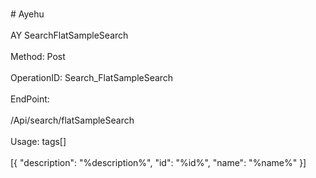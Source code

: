 <br>#     Ayehu</br>
<br>AY SearchFlatSampleSearch</br>
<br>Method: Post</br>
<br>OperationID: Search_FlatSampleSearch</br>
<br>EndPoint:</br>
<br>/Api/search/flatSampleSearch</br>
<br>Usage: tags[]</br>
<br>[{
  "description": "%description%",
  "id": "%id%",
  "name": "%name%"
}]</br>
